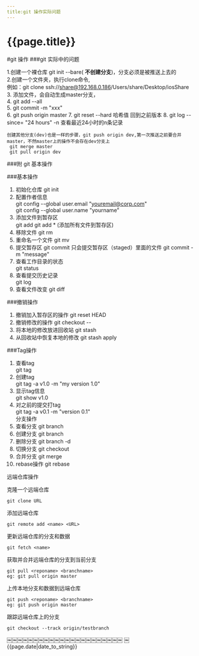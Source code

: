 ```yaml
---
title:git 操作实际问题   
---
```



# {{page.title}}
#git 操作
###git 实际中的问题

1.创建一个裸仓库 git init --bare( **不创建分支**)，分支必须是被推送上去的   
2.创建一个文件夹，执行clone命令,   
	例如：git clone ssh://share@192.168.0.186/Users/share/Desktop/iosShare   
3. 添加文件，会自动生成master分支，   
4. git add --all   
5. git commit -m "xxx"   
6. git push origin master
7. git reset --hard 哈希值 回到之前版本
8. git log --since= "24 hours" -n 查看最近24小时的n条记录
   
```
创建其他分支(dev)也是一样的步骤，git push origin dev,第一次推送之前要合并master，不然master上的操作不会存在dev分支上   
 git merge master 
 git pull origin dev

```   

###附 git 基本操作   

###基本操作   
1. 初始化仓库 git init   
2. 配置作者信息   
 git config --global user.email "youremail@corp.com"   
 git config --global user.name "yourname"    
3. 添加文件到暂存区      
 git add <filename>
 git add * (添加所有文件到暂存区)    
4. 移除文件
git rm <filename>    
5. 重命名一个文件
git mv <oldfilename> <newfilename>    
6. 提交暂存区
git commit 只会提交暂存区（staged）里面的文件
git commit -m "message"       
7. 查看工作目录的状态   
 git status    
8. 查看提交历史记录   
  git log    
9. 查看文件改变 git diff   


###撤销操作
1. 撤销加入暂存区的操作
git reset HEAD <file>
2. 撤销修改的操作
git checkout -- <file>
3. 将本地的修改放进回收站 git stash
4. 从回收站中恢复本地的修改 git stash apply   

###Tag操作 
1. 查看tag   
 git tag
2. 创建tag   
git tag -a v1.0 -m "my version 1.0"   
3. 显示tag信息   
git show v1.0   
4. 对之前的提交打tag   
git tag -a v0.1 -m "version 0.1"   
分支操作
1. 查看分支
git branch
2. 创建分支
git branch <branchname>
3. 删除分支
git branch -d <branchname>
4. 切换分支
git checkout <branchname>
5. 合并分支
git merge <branchname>
6. rebase操作
git rebase <basebranch> <newbranch>   



远端仓库操作   

   
克隆一个远端仓库

 
```
git clone URL 

```     
添加远端仓库

```
git remote add <name> <URL>

```   
更新远端仓库的分支和数据   

 
```
git fetch <name> 

```  

获取并合并远端仓库的分支到当前分支   


```      
git pull <reponame> <branchname>
eg: git pull origin master   
```
 上传本地分支和数据到远端仓库
   
```   
git push <reponame> <branchname>       
eg: git push origin master    

```   
 跟踪远端仓库上的分支

```
git checkout --track origin/testbranch   

```
￼￼￼￼￼￼￼￼￼￼￼￼￼￼￼￼￼￼￼￼￼￼
￼   
{{page.date|date_to_string}}
